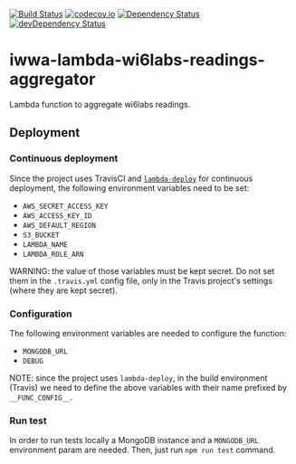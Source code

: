 [![Build Status](https://travis-ci.org/innowatio/iwwa-lambda-wi6labs-readings-aggregator.svg?branch=master)](https://travis-ci.org/innowatio/iwwa-lambda-wi6labs-readings-aggregator)
[![codecov.io](https://codecov.io/github/innowatio/iwwa-lambda-wi6labs-readings-aggregator/coverage.svg?branch=master)](https://codecov.io/github/innowatio/iwwa-lambda-wi6labs-readings-aggregator?branch=master)
[![Dependency Status](https://david-dm.org/innowatio/iwwa-lambda-wi6labs-readings-aggregator.svg)](https://david-dm.org/innowatio/iwwa-lambda-wi6labs-readings-aggregator)
[![devDependency Status](https://david-dm.org/innowatio/iwwa-lambda-wi6labs-readings-aggregator/dev-status.svg)](https://david-dm.org/innowatio/iwwa-lambda-wi6labs-readings-aggregator#info=devDependencies)

# iwwa-lambda-wi6labs-readings-aggregator

Lambda function to aggregate wi6labs readings.

## Deployment

### Continuous deployment

Since the project uses TravisCI and
[`lambda-deploy`](https://github.com/innowatio/lambda-deploy/) for continuous
deployment, the following environment variables need to be set:

- `AWS_SECRET_ACCESS_KEY`
- `AWS_ACCESS_KEY_ID`
- `AWS_DEFAULT_REGION`
- `S3_BUCKET`
- `LAMBDA_NAME`
- `LAMBDA_ROLE_ARN`

WARNING: the value of those variables must be kept secret. Do not set them in
the `.travis.yml` config file, only in the Travis project's settings (where they
are kept secret).

### Configuration

The following environment variables are needed to configure the function:

- `MONGODB_URL`
- `DEBUG`

NOTE: since the project uses `lambda-deploy`, in the build environment (Travis)
we need to define the above variables with their name prefixed by
`__FUNC_CONFIG__`.

### Run test

In order to run tests locally a MongoDB instance and a `MONGODB_URL` environment
param are needed.
Then, just run `npm run test` command.
